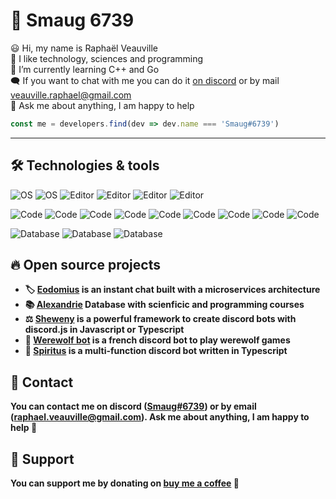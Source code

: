 # 👋 Smaug 6739

😃 Hi, my name is Raphaël Veauville  
👀 I like technology, sciences and programming  
📗 I’m currently learning C++ and Go  
🗨️ If you want to chat with me you can do it [on discord](https://discord.com/users/611468402263064577) or by mail [veauville.raphael@gmail.com](mailto:veauville.raphael@gmail.com)  
🎈 Ask me about anything, I am happy to help

```js
const me = developers.find(dev => dev.name === 'Smaug#6739')
```
---

## 🛠 Technologies & tools

![OS](https://img.shields.io/badge/OS-Windows-informational?style=flat&logo=OS&logoColor=white&color=2bbc8a)
![OS](https://img.shields.io/badge/OS-Linux-informational?style=flat&logo=OS&logoColor=white&color=2bbc8a)
![Editor](https://img.shields.io/badge/Editor-VSCode-informational?style=flat&logo=Editor&logoColor=white&color=2bbc8a)
![Editor](https://img.shields.io/badge/Editor-Visual%20Studio-informational?style=flat&logo=Editor&logoColor=white&color=2bbc8a)
![Editor](https://img.shields.io/badge/Editor-Inteliji%20IDEA-informational?style=flat&logo=Editor&logoColor=white&color=2bbc8a)
![Editor](https://img.shields.io/badge/Editor-Neovim-informational?style=flat&logo=Editor&logoColor=white&color=2bbc8a)

![Code](https://img.shields.io/badge/Code-Javascript-informational?style=flat&logo=Code&logoColor=white&color=2bbc8a)
![Code](https://img.shields.io/badge/Code-Typescript-informational?style=flat&logo=Code&logoColor=white&color=2bbc8a)
![Code](https://img.shields.io/badge/Code-Nodejs-informational?style=flat&logo=Code&logoColor=white&color=2bbc8a)
![Code](https://img.shields.io/badge/Code-C++-informational?style=flat&logo=Code&logoColor=white&color=2bbc8a) 
![Code](https://img.shields.io/badge/Code-Go-informational?style=flat&logo=Code&logoColor=white&color=2bbc8a) 
![Code](https://img.shields.io/badge/Code-HTML-informational?style=flat&logo=Code&logoColor=white&color=2bbc8a)
![Code](https://img.shields.io/badge/Code-CSS-informational?style=flat&logo=Code&logoColor=white&color=2bbc8a)
![Code](https://img.shields.io/badge/Code-SCSS-informational?style=flat&logo=Code&logoColor=white&color=2bbc8a)
![Code](https://img.shields.io/badge/Code-Vue.js-informational?style=flat&logo=Code&logoColor=white&color=2bbc8a)

![Database](https://img.shields.io/badge/Database-MySQL-informational?style=flat&logo=Databases&logoColor=white&color=2bbc8a)
![Database](https://img.shields.io/badge/Database-PostgreSQL-informational?style=flat&logo=Database&logoColor=white&color=2bbc8a)
![Database](https://img.shields.io/badge/Database-MongoDB-informational?style=flat&logo=Database&logoColor=white&color=2bbc8a)

## 🔥 Open source projects

- **🏷️ [Eodomius](https://github.com/Eodomius) is an instant chat built with a microservices architecture**
- **📚 [Alexandrie](https://alexandrie-hub.fr/) Database with scienficic and programming courses**
- **⚖️ [Sheweny](https://github.com/Sheweny/framework) is a powerful framework to create discord bots with discord.js in Javascript or Typescript**
- **🐺 [Werewolf bot](https://github.com/Smaug6739/Werewolf-bot) is a french discord bot to play werewolf games**
- **🧲 [Spiritus](https://github.com/Smaug6739/Spiritus) is a multi-function discord bot written in Typescript**

## 🔗 Contact

**You can contact me on discord ([Smaug#6739](https://discord.com/users/611468402263064577)) or by email ([raphael.veauville@gmail.com](mailto:raphael.veauville@gmail.com)). Ask me about anything, I am happy to help 🤗**

## 🥰 Support

**You can support me by donating on [buy me a coffee](https://www.buymeacoffee.com/smaug6739) 💖**
